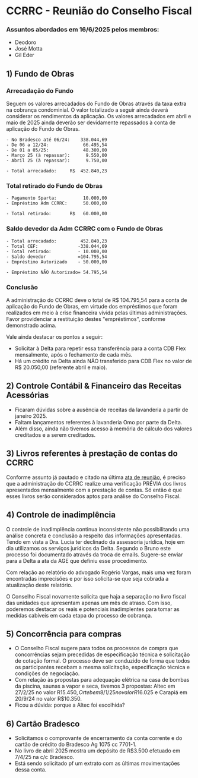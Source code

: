 # CCRRC - Reunião do Conselho Fiscal

### Assuntos abordados em 16/6/2025 pelos membros:

- Deodoro
- José Motta
- Gil Eder

 ## 1) Fundo de Obras

### Arrecadação do Fundo

Seguem os valores arrecadados do Fundo de Obras através da taxa extra na cobrança condominial. O valor totalizado a seguir ainda deverá considerar os rendimentos da aplicação. Os valores arrecadados em abril e maio de 2025  ainda deverão ser devidamente repassados à conta de aplicação do Fundo de Obras.

```
- No Bradesco até 06/24:    338.044,69
- De 06 a 12/24:             66.495,54
- De 01 a 05/25:             48.300,00
- Março 25 (à repassar):      9.550,00
- Abril 25 (à repassar):      9.750,00

- Total arrecadado:     R$  452.840,23
```

### Total retirado do Fundo de Obras
```
- Pagamento Sparta:          10.000,00
- Empréstimo Adm CCRRC:      50.000,00

- Total retirado:       R$   60.000,00
```

### Saldo devedor da Adm CCRRC com o Fundo de Obras
```
- Total arrecadado:         452.840,23
- Total CEF:               -338.044,69
- Total retirado:          - 10.000,00
- Saldo devedor            =104.795,54
- Empréstimo Autorizado    - 50.000,00

- Empréstimo NÃO Autorizado= 54.795,54
```

### Conclusão

A administração do CCRRC deve o total de R$ 104.795,54 para a conta de aplicação do Fundo de Obras, em virtude dos empréstimos que foram realizados em meio à crise financeira vivida pelas últimas administrações. Favor providenciar a restituição destes  "empréstimos", conforme demonstrado acima.

Vale ainda destacar os pontos a seguir:

 - Solicitar à Delta para repetir essa transferência para a conta CDB Flex mensalmente, após o fechamento de cada mês.
 - Há um crédito na Delta ainda NÃO transferido para CDB Flex no valor de R$ 20.050,00 (referente abril e maio).
 
## 2) Controle Contábil & Financeiro das Receitas Acessórias

 - Ficaram dúvidas sobre a ausência de receitas da lavanderia a partir de janeiro 2025.
 - Faltam lançamentos referentes à lavanderia Omo por parte da Delta.
 - Além disso, ainda não tivemos acesso à memória de cálculo dos valores creditados e a serem creditados.

## 3) Livros referentes à prestação de contas do CCRRC

 Conforme assunto já pautado e citado na última [ata de reunião](https://github.com/recreiocanoas/cf/blob/main/2025.05.17.cf.reuniao.md), é preciso que a administração do CCRRC realize uma verificação PRÉVIA dos livros apresentados mensalmente com a prestação de contas. Só então é que esses livros serão considerados aptos para análise do Conselho Fiscal.

## 4) Controle de inadimplência

O controle de inadimplência continua inconsistente não possibilitando uma análise concreta e conclusão a respeito das informações apresentadas. Tendo em vista a Dra. Lucia ter declinado da assessoria jurídica, hoje em dia utilizamos os serviços jurídicos da Delta. Segundo o Bruno este processo foi documentado através da troca de emails. Sugere-se enviar para a Delta a ata da AGE que definiu esse procedimento.

Com relação ao relatório do advogado Rogério Vargas, mais uma vez foram encontradas imprecisões e por isso solicita-se que seja cobrada a atualização deste relatório.

O Conselho Fiscal novamente solicita que haja a separação no livro fiscal das unidades que apresentam apenas um mês de atraso. Com isso, poderemos destacar os reais e potenciais inadimplentes para tomar as medidas cabíveis em cada etapa do processo de cobrança.

## 5) Concorrência para compras

- O Conselho Fiscal sugere para todos os processos de compra que concorrências sejam precedidas de especificação técnica e solicitação de cotação formal. O processo deve ser conduzido de forma que todos os participantes recebam a mesma solicitação, especificação técnica e condições de negociação.
- Com relação às propostas para adequação elétrica na casa de bombas da piscina, saunas a vapor e seca, tivemos 3 propostas: Altec em 27/2/25 no valor R$15.450, Orteb em 8/1/25 no valor R$16.025 e Carapiá em 20/9/24 no valor R$10.350.
- Ficou a dúvida: porque a Altec foi escolhida?

## 6) Cartão Bradesco

- Solicitamos o comprovante de encerramento da conta corrente e do cartão de crédito do Bradesco Ag 1075 cc 7701-1.
- No livro de abril 2025 mostra um depósito de R$3.500 efetuado em 7/4/25 na c/c Bradesco.
- Está sendo solicitado pf um extrato com as últimas movimentações dessa conta.
